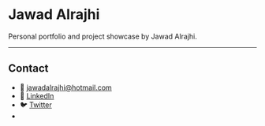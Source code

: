 # Jawad Alrajhi

Personal portfolio and project showcase by Jawad Alrajhi.

---

## Contact

- 📧 jawadalrajhi@hotmail.com  
- 🔗 [LinkedIn](https://linkedin.com/in/yourprofile)  
- 🐦 [Twitter](https://x.com/Jawadalrajhi)
- 
